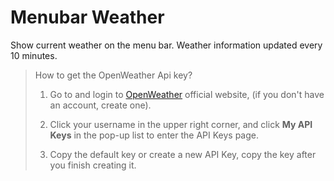 # Menubar Weather

Show current weather on the menu bar. Weather information updated every 10 minutes.

> How to get the OpenWeather Api key?
>
> 1. Go to and login to [OpenWeather](https://openweathermap.org) official website, (if you don't have an account, create one).
>
> 2. Click your username in the upper right corner, and click **My API Keys** in the pop-up list to enter the API Keys page.
>
> 3. Copy the default key or create a new API Key, copy the key after you finish creating it.
